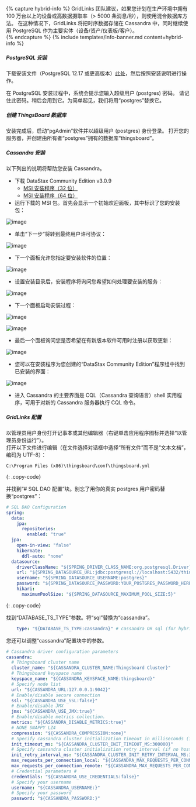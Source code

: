 {% capture hybrid-info %}
GridLinks 团队建议，如果您计划在生产环境中拥有 100 万台以上的设备或高数据摄取率（> 5000 条消息/秒），则使用混合数据库方法。
在这种情况下，GridLinks 将把时序数据存储在 Cassandra 中，同时继续使用 PostgreSQL 作为主要实体（设备/资产/仪表板/客户）。  
{% endcapture %}
{% include templates/info-banner.md content=hybrid-info %}

##### PostgreSQL 安装

下载安装文件（PostgreSQL 12.17 或更高版本）[此处](https://www.enterprisedb.com/downloads/postgres-postgresql-downloads#windows)，然后按照安装说明进行操作。

在 PostgreSQL 安装过程中，系统会提示您输入超级用户 (postgres) 密码。
请记住此密码。稍后会用到它。为简单起见，我们将用“postgres”替换它。

##### 创建 ThingsBoard 数据库

安装完成后，启动“pgAdmin”软件并以超级用户 (postgres) 身份登录。
打开您的服务器，并创建由所有者“postgres”拥有的数据库“thingsboard”。

##### Cassandra 安装

以下列出的说明将帮助您安装 Cassandra。

- 下载 DataStax Community Edition v3.0.9
    - [MSI 安装程序（32 位）](http://downloads.datastax.com/community/datastax-community-32bit_3.0.9.msi)
    - [MSI 安装程序（64 位）](http://downloads.datastax.com/community/datastax-community-64bit_3.0.9.msi)
- 运行下载的 MSI 包。首先会显示一个初始欢迎面板，其中标识了您的安装包：

 ![image](/images/user-guide/install/windows/windows-cassandra-1.png)
 
- 单击“下一步”将转到最终用户许可协议：
 
 ![image](/images/user-guide/install/windows/windows-cassandra-2.png)
 
- 下一个面板允许您指定要安装软件的位置：
   
 ![image](/images/user-guide/install/windows/windows-cassandra-3.png)

- 设置安装目录后，安装程序将询问您希望如何处理要安装的服务：

 ![image](/images/user-guide/install/windows/windows-cassandra-4.png)

- 下一个面板启动安装过程：

 ![image](/images/user-guide/install/windows/windows-cassandra-5.png)
 
 ![image](/images/user-guide/install/windows/windows-cassandra-6.png)

- 最后一个面板询问您是否希望在有新版本软件可用时注册以获取更新：

 ![image](/images/user-guide/install/windows/windows-cassandra-7.png)
 
- 您可以在安装程序为您创建的“DataStax Community Edition”程序组中找到已安装的界面：

 ![image](/images/user-guide/install/windows/windows-cassandra-8.png)
 
- 进入 Cassandra 的主要界面是 CQL（Cassandra 查询语言）shell 实用程序，可用于对新的 Cassandra 服务器执行 CQL 命令。

##### GridLinks 配置

以管理员用户身份打开记事本或其他编辑器（右键单击应用程序图标并选择“以管理员身份运行”）。  
打开以下文件进行编辑（在文件选择对话框中选择“所有文件”而不是“文本文档”，编码为 UTF-8）：

```text 
C:\Program Files (x86)\thingsboard\conf\thingsboard.yml
``` 
{: .copy-code}


并找到“# SQL DAO 配置”块。别忘了用你的真实 postgres 用户密码替换“postgres”：

```yml
# SQL DAO Configuration
spring:
  data:
    jpa:
      repositories:
        enabled: "true"
  jpa:
    open-in-view: "false"
    hibernate:
      ddl-auto: "none"
  datasource:
    driverClassName: "${SPRING_DRIVER_CLASS_NAME:org.postgresql.Driver}"
    url: "${SPRING_DATASOURCE_URL:jdbc:postgresql://localhost:5432/thingsboard}"
    username: "${SPRING_DATASOURCE_USERNAME:postgres}"
    password: "${SPRING_DATASOURCE_PASSWORD:YOUR_POSTGRES_PASSWORD_HERE}"
    hikari:
      maximumPoolSize: "${SPRING_DATASOURCE_MAXIMUM_POOL_SIZE:5}"
``` 
{: .copy-code}

找到“DATABASE_TS_TYPE”参数。将“sql”替换为“cassandra”。

```yml
    type: "${DATABASE_TS_TYPE:cassandra}" # cassandra OR sql (for hybrid mode, only this value should be cassandra)
```

您还可以调整“cassandra”配置块中的参数。

```yml
# Cassandra driver configuration parameters
cassandra:
  # Thingsboard cluster name
  cluster_name: "${CASSANDRA_CLUSTER_NAME:Thingsboard Cluster}"
  # Thingsboard keyspace name
  keyspace_name: "${CASSANDRA_KEYSPACE_NAME:thingsboard}"
  # Specify node list
  url: "${CASSANDRA_URL:127.0.0.1:9042}"
  # Enable/disable secure connection
  ssl: "${CASSANDRA_USE_SSL:false}"
  # Enable/disable JMX
  jmx: "${CASSANDRA_USE_JMX:true}"
  # Enable/disable metrics collection.
  metrics: "${CASSANDRA_DISABLE_METRICS:true}"
  # NONE SNAPPY LZ4
  compression: "${CASSANDRA_COMPRESSION:none}"
  # Specify cassandra cluster initialization timeout in milliseconds (if no hosts available during startup)
  init_timeout_ms: "${CASSANDRA_CLUSTER_INIT_TIMEOUT_MS:300000}"
  # Specify cassandra claster initialization retry interval (if no hosts available during startup)
  init_retry_interval_ms: "${CASSANDRA_CLUSTER_INIT_RETRY_INTERVAL_MS:3000}"
  max_requests_per_connection_local: "${CASSANDRA_MAX_REQUESTS_PER_CONNECTION_LOCAL:32768}"
  max_requests_per_connection_remote: "${CASSANDRA_MAX_REQUESTS_PER_CONNECTION_REMOTE:32768}"
  # Credential parameters #
  credentials: "${CASSANDRA_USE_CREDENTIALS:false}"
  # Specify your username
  username: "${CASSANDRA_USERNAME:}"
  # Specify your password
  password: "${CASSANDRA_PASSWORD:}"
```